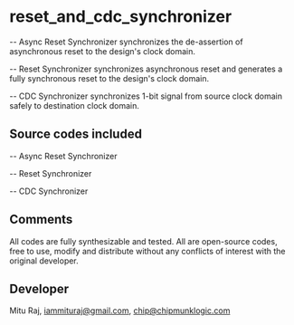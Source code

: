 # reset_and_cdc_synchronizer
-- Async Reset Synchronizer synchronizes the de-assertion of asynchronous reset to the design's clock domain.

-- Reset Synchronizer synchronizes asynchronous reset and generates a fully synchronous reset to the design's clock domain.

-- CDC Synchronizer synchronizes 1-bit signal from source clock domain safely to destination clock domain.

Source codes included
---------------------
-- Async Reset Synchronizer

-- Reset Synchronizer

-- CDC Synchronizer

Comments
--------
All codes are fully synthesizable and tested. All are open-source codes, free to use, modify and distribute without any conflicts of interest with the original developer.

Developer
---------
Mitu Raj, iammituraj@gmail.com, chip@chipmunklogic.com
